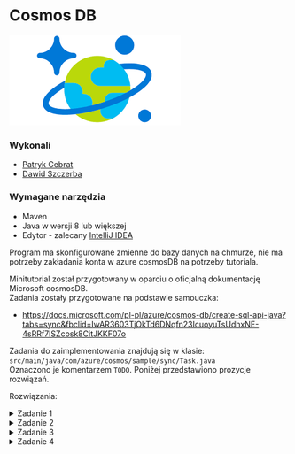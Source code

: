 # Cosmos DB

![hadoop](./imgs/cosmosDB.png)

### Wykonali

- [Patryk Cebrat](https://github.com/patrykce)
- [Dawid Szczerba](https://github.com/DawidSzczerba)

### Wymagane narzędzia

- Maven
- Java w wersji 8 lub większej
- Edytor - zalecany [IntelliJ IDEA](https://www.jetbrains.com/idea/)

Program ma skonfigurowane zmienne do bazy danych na chmurze, nie ma potrzeby zakładania konta w azure cosmosDB na potrzeby tutoriala.</br>

Minitutorial został przygotowany w oparciu o oficjalną dokumentację Microsoft cosmosDB. </br>
Zadania zostały przygotowane na podstawie samouczka:

- https://docs.microsoft.com/pl-pl/azure/cosmos-db/create-sql-api-java?tabs=sync&fbclid=IwAR3603TjOkTd6DNqfn23IcuoyuTsUdhxNE-4sRRf7ISZcosk8CitJKKF07o

Zadania do zaimplementowania znajdują się w klasie: `src/main/java/com/azure/cosmos/sample/sync/Task.java`
</br>Oznaczono je komentarzem `TODO`. Poniżej przedstawiono prozycje rozwiązań.

Rozwiązania:

<details><summary>Zadanie 1</summary>
<p>

```sh
String query = "SELECT * FROM Family";
```

</p>
</details>

<details><summary>Zadanie 2</summary>
<p>

```sh
String query = "SELECT * FROM Family f WHERE f.lastName IN ('Andersen', 'Wakefield')";
```

</p>
</details>

<details><summary>Zadanie 3</summary>
<p>

```sh
String query = "SELECT * FROM Family f ORDER BY f.children[0].grade";
```

</p>
</details>

<details><summary>Zadanie 4</summary>
<p>

```sh
String query = "SELECT uniqueLastName FROM ( SELECT * FROM Family f  GROUP BY f.lastName) AS uniqueLastName";
```

</p>
</details>
